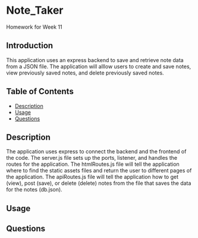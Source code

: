 # Note_Taker

Homework for Week 11

## Introduction

This application uses an express backend to save and retrieve note data from a JSON file. The application will alllow users to create and save notes, view previously saved notes, and delete previously saved notes.

## Table of Contents
* [Description](#Description)
* [Usage](#Usage)
* [Questions](#Questions)

## Description

The application uses express to connect the backend and the frontend of the code. The server.js file sets up the ports, listener, and handles the routes for the application. The htmlRoutes.js file will tell the application where to find the static assets files and return the user to different pages of the application. The apiRoutes.js file will tell the application how to get (view), post (save), or delete (delete) notes from the file that saves the data for the notes (db.json).

## Usage



## Questions
